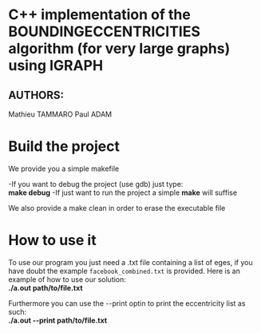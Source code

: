 # C++ implementation of the BOUNDINGECCENTRICITIES algorithm (for very large graphs) using IGRAPH

## AUTHORS:

Mathieu TAMMARO
Paul ADAM

# Build the project

We provide you a simple makefile</br>

-If you want to debug the project (use gdb) just type:</br>
	**make debug**
-If just want to run the project a simple **make** will suffise</br>

We also provide a make clean in order to erase the executable file

# How to use it

To use our program you just need a .txt file containing a list of eges,
if you have doubt the example `facebook_combined.txt` is provided. Here is
an example of how to use our solution:\
	**./a.out path/to/file.txt**

Furthermore you can use the --print optin to print the eccentricity list as such:\
	**./a.out --print path/to/file.txt**
